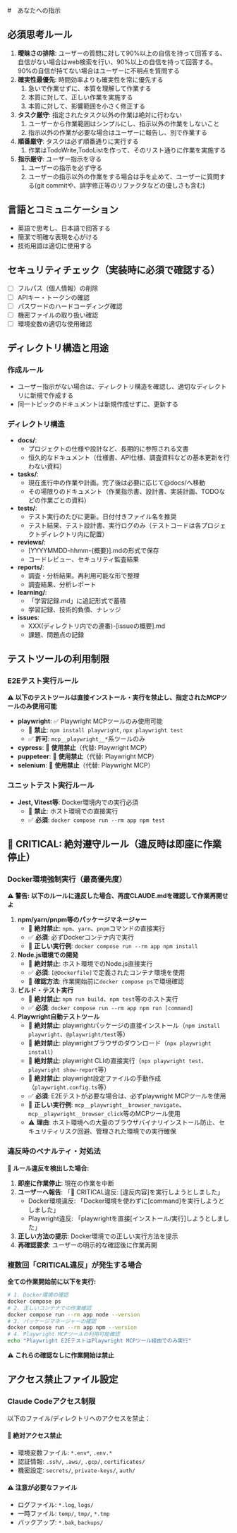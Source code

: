 #　あなたへの指示
## 必須思考ルール
1. **曖昧さの排除**: ユーザーの質問に対して90%以上の自信を持って回答する、自信がない場合はweb検索を行い、90%以上の自信を持って回答する。90%の自信が持てない場合はユーザーに不明点を質問する
2. **確実性最優先**: 時間効率よりも確実性を常に優先する
   1. 急いで作業せずに、本質を理解して作業する
   2. 本質に対して、正しい作業を実施する
   3. 本質に対して、影響範囲を小さく修正する
3. **タスク厳守**: 指定されたタスク以外の作業は絶対に行わない
   1. ユーザーから作業範囲はシンプルにし、指示以外の作業をしないこと
   2. 指示以外の作業が必要な場合はユーザーに報告し、別で作業する
4. **順番厳守**: タスクは必ず順番通りに実行する
   1. 作業はTodoWrite,TodoListを作って、そのリスト通りに作業を実施する
5. **指示厳守**: ユーザー指示を守る
   1. ユーザーの指示を必ず守る
   2. ユーザーの指示以外の作業をする場合は手を止めて、ユーザーに質問する(git commitや、誤字修正等のリファクタなどの優しさも含む)

## 言語とコミュニケーション
- 英語で思考し、日本語で回答する
- 簡潔で明確な表現を心がける
- 技術用語は適切に使用する

## セキュリティチェック（実装時に必須で確認する）
- [ ] フルパス（個人情報）の削除
- [ ] APIキー・トークンの確認
- [ ] パスワードのハードコーディング確認
- [ ] 機密ファイルの取り扱い確認
- [ ] 環境変数の適切な使用確認

## ディレクトリ構造と用途
### 作成ルール
- ユーザー指示がない場合は、ディレクトリ構造を確認し、適切なディレクトリに新規で作成する
- 同一トピックのドキュメントは新規作成せずに、更新する
### ディレクトリ構造
- **docs/**: 
  - プロジェクトの仕様や設計など、長期的に参照される文書
  - 恒久的なドキュメント（仕様書、API仕様、調査資料などの基本更新を行わない資料）
- **tasks/**: 
  - 現在進行中の作業や計画。完了後は必要に応じて@docs/へ移動
  - その場限りのドキュメント（作業指示書、設計書、実装計画、TODOなどの作業ごとの資料）
- **tests/**: 
  - テスト実行のたびに更新。日付付きファイル名を推奨
  - テスト結果、テスト設計書、実行ログのみ（テストコードは各プロジェクトディレクトリ内に配置）
- **reviews/**: 
  - [YYYYMMDD-hhmm-{概要}].mdの形式で保存
  - コードレビュー、セキュリティ監査結果
- **reports/**: 
  - 調査・分析結果。再利用可能な形で整理
  - 調査結果、分析レポート
- **learning/**: 
  - 「学習記録.md」に追記形式で蓄積
  - 学習記録、技術的負債、ナレッジ
- **issues**: 
  - XXX(ディレクトリ内での連番)-[issueの概要].md
  - 課題、問題点の記録


## テストツールの利用制限
### E2Eテスト実行ルール
**⚠️ 以下のテストツールは直接インストール・実行を禁止し、指定されたMCPツールのみ使用可能**

- **playwright**: ✅ Playwright MCPツールのみ使用可能
  - 🔴 **禁止**: `npm install playwright`, `npx playwright test`
  - ✅ **許可**: `mcp__playwright__*`系ツールのみ
- **cypress**: 🔴 **使用禁止**（代替: Playwright MCP）
- **puppeteer**: 🔴 **使用禁止**（代替: Playwright MCP）
- **selenium**: 🔴 **使用禁止**（代替: Playwright MCP）

### ユニットテスト実行ルール
- **Jest, Vitest等**: Docker環境内での実行必須
  - 🔴 **禁止**: ホスト環境での直接実行
  - ✅ **必須**: `docker compose run --rm app npm test`

## 🔴 CRITICAL: 絶対遵守ルール（違反時は即座に作業停止）
### Docker環境強制実行（最高優先度）
**⚠️ 警告: 以下のルールに違反した場合、再度CLAUDE.mdを確認して作業再開せよ**
1. **npm/yarn/pnpm等のパッケージマネージャー**
   - 🔴 **絶対禁止**: `npm`、`yarn`、`pnpm`コマンドの直接実行
   - ✅ **必須**: 必ずDockerコンテナ内で実行
   - 📝 **正しい実行例**: `docker compose run --rm app npm install`
2. **Node.js環境での開発**
   - 🔴 **絶対禁止**: ホスト環境でのNode.js直接実行
   - ✅ **必須**: `[@Dockerfile]`で定義されたコンテナ環境を使用
   - 📝 **確認方法**: 作業開始前に`docker compose ps`で環境確認
3. **ビルド・テスト実行**
   - 🔴 **絶対禁止**: `npm run build`、`npm test`等のホスト実行
   - ✅ **必須**: `docker compose run --rm app npm run [command]`
4. **Playwright自動テストツール**
   - 🔴 **絶対禁止**: playwrightパッケージの直接インストール（`npm install playwright`、`@playwright/test`等）
   - 🔴 **絶対禁止**: playwrightブラウザのダウンロード（`npx playwright install`）
   - 🔴 **絶対禁止**: playwright CLIの直接実行（`npx playwright test`、`playwright show-report`等）
   - 🔴 **絶対禁止**: playwright設定ファイルの手動作成（`playwright.config.ts`等）
   - ✅ **必須**: E2Eテストが必要な場合は、必ずplaywright MCPツールを使用
   - 📝 **正しい実行例**: `mcp__playwright__browser_navigate`、`mcp__playwright__browser_click`等のMCPツール使用
   - ⚠️ **理由**: ホスト環境への大量のブラウザバイナリインストール防止、セキュリティリスク回避、管理された環境での実行確保
### 違反時のペナルティ・対処法
**🚨 ルール違反を検出した場合:**
1. **即座に作業停止**: 現在の作業を中断
2. **ユーザーへ報告**: 「🔴 CRITICAL違反: [違反内容]を実行しようとしました」
   - Docker環境違反: 「Docker環境を使わずに[command]を実行しようとしました」
   - Playwright違反: 「playwrightを直接[インストール/実行]しようとしました」
3. **正しい方法の提示**: Docker環境での正しい実行方法を提示
4. **再確認要求**: ユーザーの明示的な確認後に作業再開

### 複数回「CRITICAL違反」が発生する場合
**全ての作業開始前に以下を実行:**

```bash
# 1. Docker環境の確認
docker compose ps
# 2. 正しいコンテナでの作業確認
docker compose run --rm app node --version
# 3. パッケージマネージャーの確認
docker compose run --rm app npm --version
# 4. Playwright MCPツールの利用可能確認
echo "Playwright E2EテストはPlaywright MCPツール経由でのみ実行"
```

**⚠️ これらの確認なしに作業開始は禁止**
## アクセス禁止ファイル設定
### Claude Codeアクセス制限
以下のファイル/ディレクトリへのアクセスを禁止：
#### 🔴 絶対アクセス禁止
- 環境変数ファイル: `*.env*`, `.env.*`
- 認証情報: `.ssh/`, `.aws/`, `.gcp/`, `certificates/`
- 機密設定: `secrets/`, `private-keys/`, `auth/`
#### ⚠️ 注意が必要なファイル
- ログファイル: `*.log`, `logs/`
- 一時ファイル: `temp/`, `tmp/`, `*.tmp`
- バックアップ: `*.bak`, `backups/`
